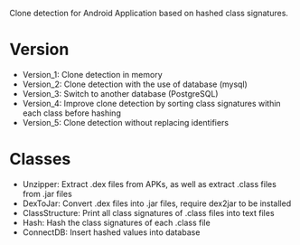 Clone detection for Android Application based on hashed class signatures.

# Version
* Version_1: Clone detection in memory
* Version_2: Clone detection with the use of database (mysql)
* Version_3: Switch to another database (PostgreSQL)
* Version_4: Improve clone detection by sorting class signatures within each class before hashing
* Version_5: Clone detection without replacing identifiers

# Classes
* Unzipper: Extract .dex files from APKs, as well as extract .class files from .jar files
* DexToJar: Convert .dex files into .jar files, require dex2jar to be installed
* ClassStructure: Print all class signatures of .class files into text files
* Hash: Hash the class signatures of each .class file
* ConnectDB: Insert hashed values into database
